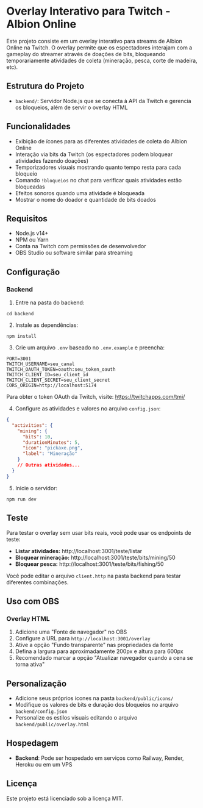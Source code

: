 # Overlay Interativo para Twitch - Albion Online

Este projeto consiste em um overlay interativo para streams de Albion Online na Twitch. O overlay permite que os espectadores interajam com a gameplay do streamer através de doações de bits, bloqueando temporariamente atividades de coleta (mineração, pesca, corte de madeira, etc).

## Estrutura do Projeto

- `backend/`: Servidor Node.js que se conecta à API da Twitch e gerencia os bloqueios, além de servir o overlay HTML

## Funcionalidades

- Exibição de ícones para as diferentes atividades de coleta do Albion Online
- Interação via bits da Twitch (os espectadores podem bloquear atividades fazendo doações)
- Temporizadores visuais mostrando quanto tempo resta para cada bloqueio
- Comando `!bloqueios` no chat para verificar quais atividades estão bloqueadas
- Efeitos sonoros quando uma atividade é bloqueada
- Mostrar o nome do doador e quantidade de bits doados

## Requisitos

- Node.js v14+
- NPM ou Yarn
- Conta na Twitch com permissões de desenvolvedor
- OBS Studio ou software similar para streaming

## Configuração

### Backend

1. Entre na pasta do backend:
```
cd backend
```

2. Instale as dependências:
```
npm install
```

3. Crie um arquivo `.env` baseado no `.env.example` e preencha:
```
PORT=3001
TWITCH_USERNAME=seu_canal
TWITCH_OAUTH_TOKEN=oauth:seu_token_oauth
TWITCH_CLIENT_ID=seu_client_id
TWITCH_CLIENT_SECRET=seu_client_secret
CORS_ORIGIN=http://localhost:5174
```

Para obter o token OAuth da Twitch, visite: https://twitchapps.com/tmi/

4. Configure as atividades e valores no arquivo `config.json`:
```json
{
  "activities": {
    "mining": {
      "bits": 10,
      "durationMinutes": 5,
      "icon": "pickaxe.png",
      "label": "Mineração"
    }
    // Outras atividades...
  }
}
```

5. Inicie o servidor:
```
npm run dev
```

## Teste

Para testar o overlay sem usar bits reais, você pode usar os endpoints de teste:

- **Listar atividades:** http://localhost:3001/teste/listar
- **Bloquear mineração:** http://localhost:3001/teste/bits/mining/50
- **Bloquear pesca:** http://localhost:3001/teste/bits/fishing/50

Você pode editar o arquivo `client.http` na pasta backend para testar diferentes combinações.

## Uso com OBS

### Overlay HTML

1. Adicione uma "Fonte de navegador" no OBS
2. Configure a URL para `http://localhost:3001/overlay`
3. Ative a opção "Fundo transparente" nas propriedades da fonte
4. Defina a largura para aproximadamente 200px e altura para 600px
5. Recomendado marcar a opção "Atualizar navegador quando a cena se torna ativa"

## Personalização

- Adicione seus próprios ícones na pasta `backend/public/icons/`
- Modifique os valores de bits e duração dos bloqueios no arquivo `backend/config.json`
- Personalize os estilos visuais editando o arquivo `backend/public/overlay.html`

## Hospedagem

- **Backend**: Pode ser hospedado em serviços como Railway, Render, Heroku ou em um VPS

## Licença

Este projeto está licenciado sob a licença MIT. 